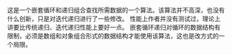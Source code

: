 这是一个嵌套循环和递归组合查找所需数据的一个算法。该算法并不高深，也没有什么创新，只是对迭代递归进行了一些修改。
性能上作者并没有测试过，理论上讲要比传统递归、迭代递归性能上要好一点。
嵌套循环递归对循环的数据结构有限制，必须是数组和对象组合形式的数据结构才能使用该算法，这也是改方式的一个局限。
